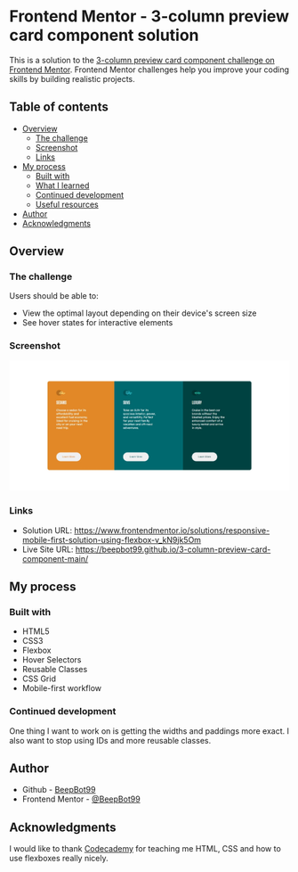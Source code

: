 # Frontend Mentor - 3-column preview card component solution

This is a solution to the [3-column preview card component challenge on Frontend Mentor](https://www.frontendmentor.io/challenges/3column-preview-card-component-pH92eAR2-). Frontend Mentor challenges help you improve your coding skills by building realistic projects. 

## Table of contents

- [Overview](#overview)
  - [The challenge](#the-challenge)
  - [Screenshot](#screenshot)
  - [Links](#links)
- [My process](#my-process)
  - [Built with](#built-with)
  - [What I learned](#what-i-learned)
  - [Continued development](#continued-development)
  - [Useful resources](#useful-resources)
- [Author](#author)
- [Acknowledgments](#acknowledgments)

## Overview

### The challenge

Users should be able to:

- View the optimal layout depending on their device's screen size
- See hover states for interactive elements

### Screenshot

![](./screenshot.jpg)

### Links

- Solution URL: <https://www.frontendmentor.io/solutions/responsive-mobile-first-solution-using-flexbox-v_kN9jk5Om>
- Live Site URL: <https://beepbot99.github.io/3-column-preview-card-component-main/>

## My process

### Built with

- HTML5
- CSS3
- Flexbox
- Hover Selectors
- Reusable Classes
- CSS Grid
- Mobile-first workflow

### Continued development

One thing I want to work on is getting the widths and paddings more exact. I also want to stop using IDs and more reusable classes.

## Author

- Github - [BeepBot99](https://github.com/BeepBot99)
- Frontend Mentor - [@BeepBot99](https://www.frontendmentor.io/profile/BeepBot99)

## Acknowledgments

I would like to thank [Codecademy](https://codecademy.com) for teaching me HTML, CSS and how to use flexboxes really nicely.
